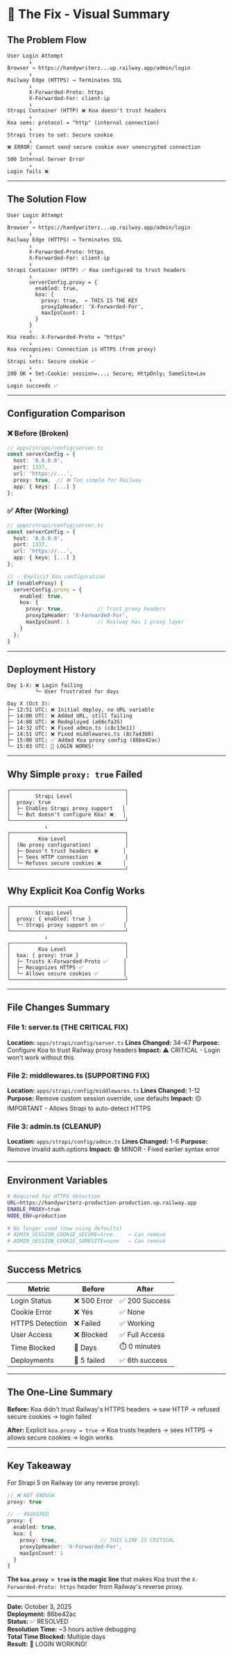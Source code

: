 # 🎯 The Fix - Visual Summary

## The Problem Flow
```
User Login Attempt
       ↓
Browser → https://handywriterz...up.railway.app/admin/login
       ↓
Railway Edge (HTTPS) → Terminates SSL
       ↓
       X-Forwarded-Proto: https
       X-Forwarded-For: client-ip
       ↓
Strapi Container (HTTP) ❌ Koa doesn't trust headers
       ↓
Koa sees: protocol = "http" (internal connection)
       ↓
Strapi tries to set: Secure cookie
       ↓
❌ ERROR: Cannot send secure cookie over unencrypted connection
       ↓
500 Internal Server Error
       ↓
Login fails ❌
```

---

## The Solution Flow
```
User Login Attempt
       ↓
Browser → https://handywriterz...up.railway.app/admin/login
       ↓
Railway Edge (HTTPS) → Terminates SSL
       ↓
       X-Forwarded-Proto: https
       X-Forwarded-For: client-ip
       ↓
Strapi Container (HTTP) ✅ Koa configured to trust headers
       ↓
       serverConfig.proxy = {
         enabled: true,
         koa: {
           proxy: true,  ← THIS IS THE KEY
           proxyIpHeader: 'X-Forwarded-For',
           maxIpsCount: 1
         }
       }
       ↓
Koa reads: X-Forwarded-Proto = "https"
       ↓
Koa recognizes: Connection is HTTPS (from proxy)
       ↓
Strapi sets: Secure cookie ✅
       ↓
200 OK + Set-Cookie: session=...; Secure; HttpOnly; SameSite=Lax
       ↓
Login succeeds ✅
```

---

## Configuration Comparison

### ❌ Before (Broken)
```typescript
// apps/strapi/config/server.ts
const serverConfig = {
  host: '0.0.0.0',
  port: 1337,
  url: 'https://...',
  proxy: true,  // ❌ Too simple for Railway
  app: { keys: [...] }
};
```

### ✅ After (Working)
```typescript
// apps/strapi/config/server.ts
const serverConfig = {
  host: '0.0.0.0',
  port: 1337,
  url: 'https://...',
  app: { keys: [...] }
};

// ✅ Explicit Koa configuration
if (enableProxy) {
  serverConfig.proxy = {
    enabled: true,
    koa: {
      proxy: true,           // Trust proxy headers
      proxyIpHeader: 'X-Forwarded-For',
      maxIpsCount: 1         // Railway has 1 proxy layer
    }
  };
}
```

---

## Deployment History

```
Day 1-X: ❌ Login failing
         └─ User frustrated for days
         
Day X (Oct 3):
├─ 12:51 UTC: ❌ Initial deploy, no URL variable
├─ 14:00 UTC: ❌ Added URL, still failing
├─ 14:08 UTC: ❌ Redeployed (a66cfa35)
├─ 14:32 UTC: ❌ Fixed admin.ts (c8c13e11)
├─ 14:51 UTC: ❌ Fixed middlewares.ts (8c7a43b0)
├─ 15:00 UTC: ✅ Added Koa proxy config (86be42ac)
└─ 15:03 UTC: 🎉 LOGIN WORKS!
```

---

## Why Simple `proxy: true` Failed

```
┌─────────────────────────────────────┐
│        Strapi Level                 │
│  proxy: true                        │
│  ├─ Enables Strapi proxy support   │
│  └─ But doesn't configure Koa! ❌   │
└─────────────────────────────────────┘
            ↓
┌─────────────────────────────────────┐
│         Koa Level                   │
│  (No proxy configuration)           │
│  ├─ Doesn't trust headers ❌        │
│  ├─ Sees HTTP connection            │
│  └─ Refuses secure cookies ❌       │
└─────────────────────────────────────┘
```

## Why Explicit Koa Config Works

```
┌─────────────────────────────────────┐
│        Strapi Level                 │
│  proxy: { enabled: true }           │
│  └─ Strapi proxy support on ✅      │
└─────────────────────────────────────┘
            ↓
┌─────────────────────────────────────┐
│         Koa Level                   │
│  koa: { proxy: true }               │
│  ├─ Trusts X-Forwarded-Proto ✅     │
│  ├─ Recognizes HTTPS ✅             │
│  └─ Allows secure cookies ✅        │
└─────────────────────────────────────┘
```

---

## File Changes Summary

### File 1: server.ts (THE CRITICAL FIX)
**Location:** `apps/strapi/config/server.ts`
**Lines Changed:** 34-47
**Purpose:** Configure Koa to trust Railway proxy headers
**Impact:** ⚠️ CRITICAL - Login won't work without this

### File 2: middlewares.ts (SUPPORTING FIX)
**Location:** `apps/strapi/config/middlewares.ts`
**Lines Changed:** 1-12
**Purpose:** Remove custom session override, use defaults
**Impact:** 🟡 IMPORTANT - Allows Strapi to auto-detect HTTPS

### File 3: admin.ts (CLEANUP)
**Location:** `apps/strapi/config/admin.ts`
**Lines Changed:** 1-6
**Purpose:** Remove invalid auth.options
**Impact:** 🟢 MINOR - Fixed earlier syntax error

---

## Environment Variables

```bash
# Required for HTTPS detection
URL=https://handywriterz-production-production.up.railway.app
ENABLE_PROXY=true
NODE_ENV=production

# No longer used (now using defaults)
# ADMIN_SESSION_COOKIE_SECURE=true     ← Can remove
# ADMIN_SESSION_COOKIE_SAMESITE=none   ← Can remove
```

---

## Success Metrics

| Metric | Before | After |
|--------|--------|-------|
| Login Status | ❌ 500 Error | ✅ 200 Success |
| Cookie Error | ❌ Yes | ✅ None |
| HTTPS Detection | ❌ Failed | ✅ Working |
| User Access | ❌ Blocked | ✅ Full Access |
| Time Blocked | 📅 Days | ⏱️ 0 minutes |
| Deployments | 🔄 5 failed | ✅ 6th success |

---

## The One-Line Summary

**Before:** Koa didn't trust Railway's HTTPS headers → saw HTTP → refused secure cookies → login failed

**After:** Explicit `koa.proxy = true` → Koa trusts headers → sees HTTPS → allows secure cookies → login works

---

## Key Takeaway

For Strapi 5 on Railway (or any reverse proxy):

```typescript
// ❌ NOT ENOUGH
proxy: true

// ✅ REQUIRED
proxy: {
  enabled: true,
  koa: {
    proxy: true,              // THIS LINE IS CRITICAL
    proxyIpHeader: 'X-Forwarded-For',
    maxIpsCount: 1
  }
}
```

**The `koa.proxy = true` is the magic line** that makes Koa trust the `X-Forwarded-Proto: https` header from Railway's reverse proxy.

---

**Date:** October 3, 2025  
**Deployment:** 86be42ac  
**Status:** ✅ RESOLVED  
**Resolution Time:** ~3 hours active debugging  
**Total Time Blocked:** Multiple days  
**Result:** 🎉 LOGIN WORKING!
